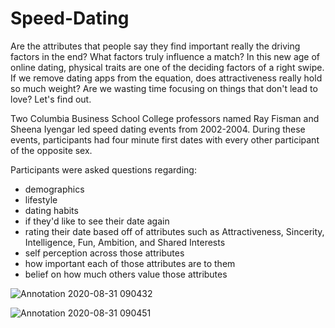 # Speed-Dating

Are the attributes that people say they find important really the driving factors in the end? What factors truly influence a match? In this new age of online dating, physical traits are one of the deciding factors of a right swipe. If we remove dating apps from the equation, does attractiveness really hold so much weight? Are we wasting time focusing on things that don't lead to love? Let's find out.

Two Columbia Business School College professors named Ray Fisman and Sheena Iyengar led speed dating events from 2002-2004. During these events, participants had four minute first dates with every other participant of the opposite sex.

Participants were asked questions regarding:

- demographics
- lifestyle
- dating habits
- if they'd like to see their date again
- rating their date based off of attributes such as Attractiveness, Sincerity, Intelligence, Fun, Ambition, and Shared Interests
- self perception across those attributes
- how important each of those attributes are to them
- belief on how much others value those attributes

![Annotation 2020-08-31 090432](https://user-images.githubusercontent.com/69762932/91723324-90b38900-eb69-11ea-9185-0d538d71da67.jpg) 

![Annotation 2020-08-31 090451](https://user-images.githubusercontent.com/69762932/91723411-b6409280-eb69-11ea-91a1-59b741bd0867.jpg)

